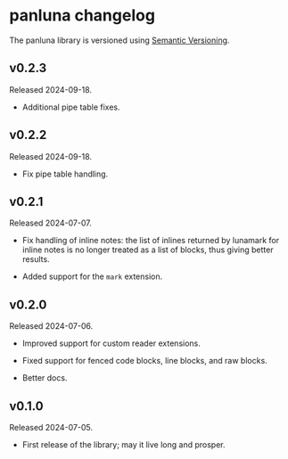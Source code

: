 # panluna changelog

The panluna library is versioned using [Semantic Versioning][].

[Semantic Versioning]: https://semver.org/

## v0.2.3

Released 2024-09-18.

- Additional pipe table fixes.

## v0.2.2

Released 2024-09-18.

- Fix pipe table handling.

## v0.2.1

Released 2024-07-07.

- Fix handling of inline notes: the list of inlines returned by
  lunamark for inline notes is no longer treated as a list of
  blocks, thus giving better results.

- Added support for the `mark` extension.

## v0.2.0

Released 2024-07-06.

- Improved support for custom reader extensions.

- Fixed support for fenced code blocks, line blocks, and raw
  blocks.

- Better docs.

## v0.1.0

Released 2024-07-05.

- First release of the library; may it live long and prosper.
